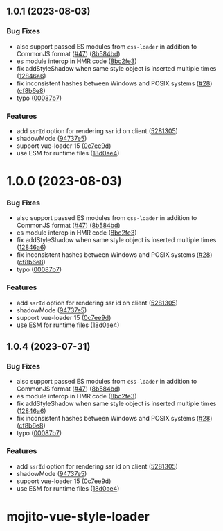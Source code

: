 <a name="1.0.1"></a>
## 1.0.1 (2023-08-03)


### Bug Fixes

* also support passed ES modules from `css-loader` in addition to CommonJS format ([#47](https://github.com/drinkjs/shadow-style-loader/issues/47)) ([8b584bd](https://github.com/drinkjs/shadow-style-loader/commit/8b584bd))
* es module interop in HMR code ([8bc2fe3](https://github.com/drinkjs/shadow-style-loader/commit/8bc2fe3))
* fix addStyleShadow when same style object is inserted multiple times ([12846a6](https://github.com/drinkjs/shadow-style-loader/commit/12846a6))
* fix inconsistent hashes between Windows and POSIX systems ([#28](https://github.com/drinkjs/shadow-style-loader/issues/28)) ([cf8b6e8](https://github.com/drinkjs/shadow-style-loader/commit/cf8b6e8))
* typo ([00087b7](https://github.com/drinkjs/shadow-style-loader/commit/00087b7))


### Features

* add `ssrId` option for rendering ssr id on client ([5281305](https://github.com/drinkjs/shadow-style-loader/commit/5281305))
* shadowMode ([94737e5](https://github.com/drinkjs/shadow-style-loader/commit/94737e5))
* support vue-loader 15 ([0c7ee9d](https://github.com/drinkjs/shadow-style-loader/commit/0c7ee9d))
* use ESM for runtime files ([18d0ae4](https://github.com/drinkjs/shadow-style-loader/commit/18d0ae4))



<a name="1.0.0"></a>
# 1.0.0 (2023-08-03)


### Bug Fixes

* also support passed ES modules from `css-loader` in addition to CommonJS format ([#47](https://github.com/drinkjs/shadow-style-loader/issues/47)) ([8b584bd](https://github.com/drinkjs/shadow-style-loader/commit/8b584bd))
* es module interop in HMR code ([8bc2fe3](https://github.com/drinkjs/shadow-style-loader/commit/8bc2fe3))
* fix addStyleShadow when same style object is inserted multiple times ([12846a6](https://github.com/drinkjs/shadow-style-loader/commit/12846a6))
* fix inconsistent hashes between Windows and POSIX systems ([#28](https://github.com/drinkjs/shadow-style-loader/issues/28)) ([cf8b6e8](https://github.com/drinkjs/shadow-style-loader/commit/cf8b6e8))
* typo ([00087b7](https://github.com/drinkjs/shadow-style-loader/commit/00087b7))


### Features

* add `ssrId` option for rendering ssr id on client ([5281305](https://github.com/drinkjs/shadow-style-loader/commit/5281305))
* shadowMode ([94737e5](https://github.com/drinkjs/shadow-style-loader/commit/94737e5))
* support vue-loader 15 ([0c7ee9d](https://github.com/drinkjs/shadow-style-loader/commit/0c7ee9d))
* use ESM for runtime files ([18d0ae4](https://github.com/drinkjs/shadow-style-loader/commit/18d0ae4))



<a name="1.0.4"></a>
## 1.0.4 (2023-07-31)


### Bug Fixes

* also support passed ES modules from `css-loader` in addition to CommonJS format ([#47](https://github.com/drinkjs/mojito-vue-style-loader/issues/47)) ([8b584bd](https://github.com/drinkjs/mojito-vue-style-loader/commit/8b584bd))
* es module interop in HMR code ([8bc2fe3](https://github.com/drinkjs/mojito-vue-style-loader/commit/8bc2fe3))
* fix addStyleShadow when same style object is inserted multiple times ([12846a6](https://github.com/drinkjs/mojito-vue-style-loader/commit/12846a6))
* fix inconsistent hashes between Windows and POSIX systems ([#28](https://github.com/drinkjs/mojito-vue-style-loader/issues/28)) ([cf8b6e8](https://github.com/drinkjs/mojito-vue-style-loader/commit/cf8b6e8))
* typo ([00087b7](https://github.com/drinkjs/mojito-vue-style-loader/commit/00087b7))


### Features

* add `ssrId` option for rendering ssr id on client ([5281305](https://github.com/drinkjs/mojito-vue-style-loader/commit/5281305))
* shadowMode ([94737e5](https://github.com/drinkjs/mojito-vue-style-loader/commit/94737e5))
* support vue-loader 15 ([0c7ee9d](https://github.com/drinkjs/mojito-vue-style-loader/commit/0c7ee9d))
* use ESM for runtime files ([18d0ae4](https://github.com/drinkjs/mojito-vue-style-loader/commit/18d0ae4))



# mojito-vue-style-loader